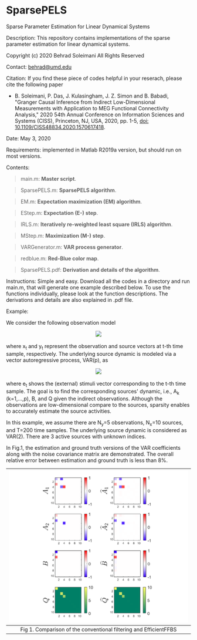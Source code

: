 # SparsePELS
Sparse Parameter Estimation for Linear Dynamical Systems

Description: This repository contains implementations of the sparse parameter estimation for linear dynamical systems.

Copyright (c) 2020 Behrad Soleimani All Rights Reserved

Contact: behrad@umd.edu

Citation: If you find these piece of codes helpful in your reserach, please cite the following paper

- B. Soleimani, P. Das, J. Kulasingham, J. Z. Simon and B. Babadi, "Granger Causal Inference from Indirect Low-Dimensional Measurements with Application to MEG Functional Connectivity Analysis," 2020 54th Annual Conference on Information Sciences and Systems (CISS), Princeton, NJ, USA, 2020, pp. 1-5, [doi: 10.1109/CISS48834.2020.1570617418](https://ieeexplore.ieee.org/abstract/document/9086218).

Date: May 3, 2020

Requirements: implemented in Matlab R2019a version, but should run on most versions.

Contents: 
> main.m:       **Master script**. 

> SparsePELS.m:       **SparsePELS algorithm**. 

> EM.m:       **Expectation maximization (EM) algorithm**.

> EStep.m:       **Expectation (E-) step**.

> IRLS.m:       **Iteratively re-weighted least square (IRLS) algorithm**.

> MStep.m:       **Maximization (M-) step**.

> VARGenerator.m:       **VAR process generator**.

> redblue.m:  **Red-Blue color map**.

> SparsePELS.pdf: **Derivation and details of the algorithm**.

Instructions: Simple and easy. Download all the codes in a directory and run main.m, that will generate one example described below. To use the functions individually, please look at the function descriptions. The derivations and details are also explained in .pdf file.

Example:

We consider the following observation model

<p align="center">
  <img src="https://user-images.githubusercontent.com/59627073/81014091-39efaa00-8e2a-11ea-8640-24d4fb30b3cd.jpg">
</p>
where x<sub>t</sub> and y<sub>t</sub> represent the observation and source vectors at t-th time sample, respectively. The underlying source dynamic is modeled via a vector autoregressive process, VAR(p), as
<p align="center">
  <img src="https://user-images.githubusercontent.com/59627073/81014376-bd110000-8e2a-11ea-91e4-e41cb0ac6543.jpg">
</p>
where e<sub>t</sub> shows the (external) stimuli vector corresponding to the t-th time sample. The goal is to find the corresponding sources' dynamic, i.e., A<sub>k</sub> (k=1,...,p), B, and Q given the indirect observations. Although the observations are low-dimensional compare to the sources, sparsity enables to accurately estimate the source activities.

In this example, we assume there are N<sub>y</sub>=5 observations, N<sub>x</sub>=10 sources, and T=200 time samples. The underlying source dynamic is considered as VAR(2). There are 3 active sources with unknown indices.

In Fig.1, the estimation and ground truth versions of the VAR coefficients along with the noise covariance matrix are demonstrated. The overall relative error between estimation and ground truth is less than 8%. 

| ![](Figs/FullModel.png) | 
|:--:| 
| Fig 1. Comparison of the conventional filtering and EfficientFFBS |
